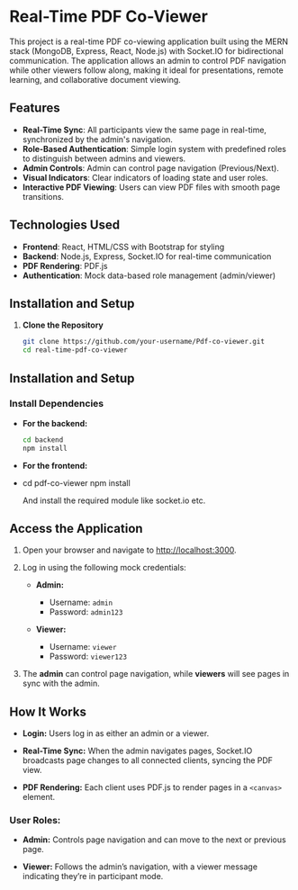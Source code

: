 # Real-Time PDF Co-Viewer

This project is a real-time PDF co-viewing application built using the MERN stack (MongoDB, Express, React, Node.js) with Socket.IO for bidirectional communication. The application allows an admin to control PDF navigation while other viewers follow along, making it ideal for presentations, remote learning, and collaborative document viewing.

## Features

- **Real-Time Sync**: All participants view the same page in real-time, synchronized by the admin's navigation.
- **Role-Based Authentication**: Simple login system with predefined roles to distinguish between admins and viewers.
- **Admin Controls**: Admin can control page navigation (Previous/Next).
- **Visual Indicators**: Clear indicators of loading state and user roles.
- **Interactive PDF Viewing**: Users can view PDF files with smooth page transitions.

## Technologies Used

- **Frontend**: React, HTML/CSS with Bootstrap for styling
- **Backend**: Node.js, Express, Socket.IO for real-time communication
- **PDF Rendering**: PDF.js
- **Authentication**: Mock data-based role management (admin/viewer)

## Installation and Setup

1. **Clone the Repository**

   ```bash
   git clone https://github.com/your-username/Pdf-co-viewer.git
   cd real-time-pdf-co-viewer

## Installation and Setup

### Install Dependencies

- **For the backend:**
  ```bash
  cd backend
  npm install
- **For the frontend:**
- cd pdf-co-viewer
  npm install

  And install the required module like socket.io etc.

## Access the Application

1. Open your browser and navigate to [http://localhost:3000](http://localhost:3000).

2. Log in using the following mock credentials:

   - **Admin:** 
     - Username: `admin`
     - Password: `admin123`

   - **Viewer:**
     - Username: `viewer`
     - Password: `viewer123`

3. The **admin** can control page navigation, while **viewers** will see pages in sync with the admin.

## How It Works

- **Login:** Users log in as either an admin or a viewer.

- **Real-Time Sync:** When the admin navigates pages, Socket.IO broadcasts page changes to all connected clients, syncing the PDF view.

- **PDF Rendering:** Each client uses PDF.js to render pages in a `<canvas>` element.

### User Roles:
- **Admin:** Controls page navigation and can move to the next or previous page.

- **Viewer:** Follows the admin’s navigation, with a viewer message indicating they’re in participant mode.


